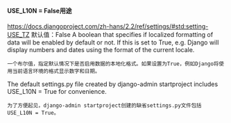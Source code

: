#### USE_L10N = False用途
https://docs.djangoproject.com/zh-hans/2.2/ref/settings/#std:setting-USE_TZ
默认值：False
A boolean that specifies if localized formatting of data will be enabled by default or not. If this is set to True, e.g. Django will display numbers and dates using the format of the current locale.
```
一个布尔值，指定默认情况下是否启用数据的本地化格式。如果设置为True，例如Django将使用当前语言环境的格式显示数字和日期。
```
The default settings.py file created by django-admin startproject includes USE_L10N = True for convenience.
```
为了方便起见，django-admin startproject创建的缺省settings.py文件包括USE_L10N = True。
```
